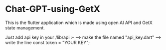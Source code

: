 # Chat-GPT-using-GetX
This is the flutter application which is made using open AI API and GetX state management.

Just add api key in your /lib/api :-
--> make the file named "api_key.dart"
--> write the line const token = "YOUR KEY";
